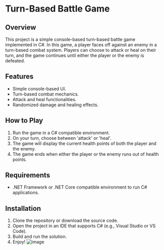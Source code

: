 # Turn-Based Battle Game

## Overview
This project is a simple console-based turn-based battle game implemented in C#. In this game, a player faces off against an enemy in a turn-based combat system. Players can choose to attack or heal on their turn, and the game continues until either the player or the enemy is defeated.

## Features
- Simple console-based UI.
- Turn-based combat mechanics.
- Attack and heal functionalities.
- Randomized damage and healing effects.

## How to Play
1. Run the game in a C# compatible environment.
2. On your turn, choose between 'attack' or 'heal'.
3. The game will display the current health points of both the player and the enemy.
4. The game ends when either the player or the enemy runs out of health points.

## Requirements
- .NET Framework or .NET Core compatible environment to run C# applications.

## Installation
1. Clone the repository or download the source code.
2. Open the project in an IDE that supports C# (e.g., Visual Studio or VS Code).
3. Build and run the solution.
4. Enjoy!
![image](https://github.com/GilGuereque/TurnBasedGame/assets/38387405/7f8cabb8-cf59-4cd5-8872-8cbf45577957)


